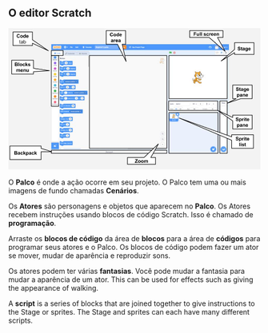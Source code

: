 ## O editor Scratch

![An annotated screenshot of the Scratch editor.](images/scratch-interface.png)

O **Palco** é onde a ação ocorre em seu projeto. O Palco tem uma ou mais imagens de fundo chamadas **Cenários**.

Os **Atores** são personagens e objetos que aparecem no **Palco**. Os Atores recebem instruções usando blocos de código Scratch. Isso é chamado de **programação**.

Arraste os **blocos de código** da área de **blocos** para a área de **códigos** para programar seus atores e o Palco. Os blocos de código podem fazer um ator se mover, mudar de aparência e reproduzir sons.

Os atores podem ter várias **fantasias**. Você pode mudar a fantasia para mudar a aparência de um ator. This can be used for effects such as giving the appearance of walking.

A **script** is a series of blocks that are joined together to give instructions to the Stage or sprites. The Stage and sprites can each have many different scripts. 


